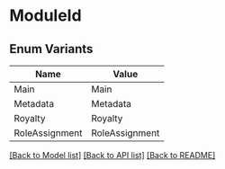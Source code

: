 # ModuleId

## Enum Variants

| Name | Value |
|---- | -----|
| Main | Main |
| Metadata | Metadata |
| Royalty | Royalty |
| RoleAssignment | RoleAssignment |


[[Back to Model list]](../README.md#documentation-for-models) [[Back to API list]](../README.md#documentation-for-api-endpoints) [[Back to README]](../README.md)


